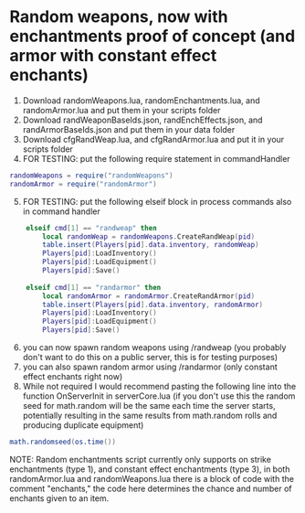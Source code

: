 # Random weapons, now with enchantments proof of concept (and armor with constant effect enchants)
1. Download randomWeapons.lua, randomEnchantments.lua, and randomArmor.lua and put them in your scripts folder
2. Download randWeaponBaseIds.json, randEnchEffects.json, and randArmorBaseIds.json and put them in your data folder
3. Download cfgRandWeap.lua, and cfgRandArmor.lua and put it in your scripts folder
4. FOR TESTING: put the following require statement in commandHandler
```lua
randomWeapons = require("randomWeapons")
randomArmor = require("randomArmor")
```
5. FOR TESTING: put the following elseif block in process commands also in command handler
```lua
	elseif cmd[1] == "randweap" then
		local randomWeap = randomWeapons.CreateRandWeap(pid)
		table.insert(Players[pid].data.inventory, randomWeap)
		Players[pid]:LoadInventory()
		Players[pid]:LoadEquipment()
		Players[pid]:Save()
		
	elseif cmd[1] == "randarmor" then
		local randomArmor = randomArmor.CreateRandArmor(pid)
		table.insert(Players[pid].data.inventory, randomArmor)
		Players[pid]:LoadInventory()
		Players[pid]:LoadEquipment()
		Players[pid]:Save()
```
6. you can now spawn random weapons using /randweap (you probably don't want to do this on a public server, this is for testing purposes)
7. you can also spawn random armor using /randarmor (only constant effect enchants right now)
8. While not required I would recommend pasting the following line into the function OnServerInit in serverCore.lua (if you don't use this the random seed for math.random will be the same each time the server starts, potentially resulting in the same results from math.random rolls and producing duplicate equipment)
```lua
math.randomseed(os.time())
```

NOTE: Random enchantments script currently only supports on strike enchantments (type 1), and constant effect enchantments (type 3), in both randomArmor.lua and randomWeapons.lua there is a block of code with the comment "enchants," the code here determines the chance and number of enchants given to an item.
